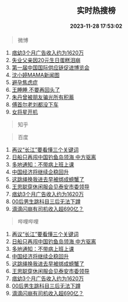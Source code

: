 <div align="center"><h2>实时热搜榜</h2><h4>2023-11-28 17:53:02</h4></div>

> 微博  

1. [痞幼3个月广告收入约为1620万](https://s.weibo.com/weibo?q=%23%E7%97%9E%E5%B9%BC3%E4%B8%AA%E6%9C%88%E5%B9%BF%E5%91%8A%E6%94%B6%E5%85%A5%E7%BA%A6%E4%B8%BA1620%E4%B8%87%23&t=31&band_rank=1&Refer=top)<br />
2. [失业父亲因20元生日蛋糕泪崩](https://s.weibo.com/weibo?q=%23%E5%A4%B1%E4%B8%9A%E7%88%B6%E4%BA%B2%E5%9B%A020%E5%85%83%E7%94%9F%E6%97%A5%E8%9B%8B%E7%B3%95%E6%B3%AA%E5%B4%A9%23&t=31&band_rank=2&Refer=top)<br />
3. [第一届中国国际供应链促进博览会](https://s.weibo.com/weibo?q=%23%E7%AC%AC%E4%B8%80%E5%B1%8A%E4%B8%AD%E5%9B%BD%E5%9B%BD%E9%99%85%E4%BE%9B%E5%BA%94%E9%93%BE%E4%BF%83%E8%BF%9B%E5%8D%9A%E8%A7%88%E4%BC%9A%23&t=31&band_rank=3&Refer=top)<br />
4. [沈小婷MAMA新闻图](https://s.weibo.com/weibo?q=%23%E6%B2%88%E5%B0%8F%E5%A9%B7MAMA%E6%96%B0%E9%97%BB%E5%9B%BE%23&t=31&band_rank=4&Refer=top)<br />
5. [避孕焦虑症](https://s.weibo.com/weibo?q=%E9%81%BF%E5%AD%95%E7%84%A6%E8%99%91%E7%97%87&t=31&band_rank=5&Refer=top)<br />
6. [王睡睡 不要再回头了](https://s.weibo.com/weibo?q=%E7%8E%8B%E7%9D%A1%E7%9D%A1%20%E4%B8%8D%E8%A6%81%E5%86%8D%E5%9B%9E%E5%A4%B4%E4%BA%86&t=31&band_rank=6&Refer=top)<br />
7. [朱丹曾被朋友骗光所有积蓄](https://s.weibo.com/weibo?q=%23%E6%9C%B1%E4%B8%B9%E6%9B%BE%E8%A2%AB%E6%9C%8B%E5%8F%8B%E9%AA%97%E5%85%89%E6%89%80%E6%9C%89%E7%A7%AF%E8%93%84%23&t=31&band_rank=7&Refer=top)<br />
8. [傅首尔老刘都没下车](https://s.weibo.com/weibo?q=%23%E5%82%85%E9%A6%96%E5%B0%94%E8%80%81%E5%88%98%E9%83%BD%E6%B2%A1%E4%B8%8B%E8%BD%A6%23&t=31&band_rank=8&Refer=top)<br />
9. [女将星开机](https://s.weibo.com/weibo?q=%23%E5%A5%B3%E5%B0%86%E6%98%9F%E5%BC%80%E6%9C%BA%23&t=31&band_rank=9&Refer=top)<br />

> 知乎  


> 百度  

1. [再议“长江”要看懂三个关键词](https://www.baidu.com/s?wd=%E5%86%8D%E8%AE%AE%E2%80%9C%E9%95%BF%E6%B1%9F%E2%80%9D%E8%A6%81%E7%9C%8B%E6%87%82%E4%B8%89%E4%B8%AA%E5%85%B3%E9%94%AE%E8%AF%8D&sa=fyb_news&rsv_dl=fyb_news)<br />
2. [日船只再闯中国钓鱼岛领海 中方驱离](https://www.baidu.com/s?wd=%E6%97%A5%E8%88%B9%E5%8F%AA%E5%86%8D%E9%97%AF%E4%B8%AD%E5%9B%BD%E9%92%93%E9%B1%BC%E5%B2%9B%E9%A2%86%E6%B5%B7+%E4%B8%AD%E6%96%B9%E9%A9%B1%E7%A6%BB&sa=fyb_news&rsv_dl=fyb_news)<br />
3. [多地通知：不带病上班上课](https://www.baidu.com/s?wd=%E5%A4%9A%E5%9C%B0%E9%80%9A%E7%9F%A5%EF%BC%9A%E4%B8%8D%E5%B8%A6%E7%97%85%E4%B8%8A%E7%8F%AD%E4%B8%8A%E8%AF%BE&sa=fyb_news&rsv_dl=fyb_news)<br />
4. [中国经济将继续企稳回升](https://www.baidu.com/s?wd=%E4%B8%AD%E5%9B%BD%E7%BB%8F%E6%B5%8E%E5%B0%86%E7%BB%A7%E7%BB%AD%E4%BC%81%E7%A8%B3%E5%9B%9E%E5%8D%87&sa=fyb_news&rsv_dl=fyb_news)<br />
5. [这跳绳换我进去早被绑成螃蟹了](https://www.baidu.com/s?wd=%E8%BF%99%E8%B7%B3%E7%BB%B3%E6%8D%A2%E6%88%91%E8%BF%9B%E5%8E%BB%E6%97%A9%E8%A2%AB%E7%BB%91%E6%88%90%E8%9E%83%E8%9F%B9%E4%BA%86&sa=fyb_news&rsv_dl=fyb_news)<br />
6. [王思聪穿休闲服会见泰安市委领导](https://www.baidu.com/s?wd=%E7%8E%8B%E6%80%9D%E8%81%AA%E7%A9%BF%E4%BC%91%E9%97%B2%E6%9C%8D%E4%BC%9A%E8%A7%81%E6%B3%B0%E5%AE%89%E5%B8%82%E5%A7%94%E9%A2%86%E5%AF%BC&sa=fyb_news&rsv_dl=fyb_news)<br />
7. [痞幼3个月广告收入约为1620万](https://www.baidu.com/s?wd=%E7%97%9E%E5%B9%BC3%E4%B8%AA%E6%9C%88%E5%B9%BF%E5%91%8A%E6%94%B6%E5%85%A5%E7%BA%A6%E4%B8%BA1620%E4%B8%87&sa=fyb_news&rsv_dl=fyb_news)<br />
8. [00后男生跳科目三后无法下蹲](https://www.baidu.com/s?wd=00%E5%90%8E%E7%94%B7%E7%94%9F%E8%B7%B3%E7%A7%91%E7%9B%AE%E4%B8%89%E5%90%8E%E6%97%A0%E6%B3%95%E4%B8%8B%E8%B9%B2&sa=fyb_news&rsv_dl=fyb_news)<br />
9. [滴滴闪崩有司机收入超690亿？](https://www.baidu.com/s?wd=%E6%BB%B4%E6%BB%B4%E9%97%AA%E5%B4%A9%E6%9C%89%E5%8F%B8%E6%9C%BA%E6%94%B6%E5%85%A5%E8%B6%85690%E4%BA%BF%EF%BC%9F&sa=fyb_news&rsv_dl=fyb_news)<br />

> 哔哩哔哩  

1. [再议“长江”要看懂三个关键词](https://www.baidu.com/s?wd=%E5%86%8D%E8%AE%AE%E2%80%9C%E9%95%BF%E6%B1%9F%E2%80%9D%E8%A6%81%E7%9C%8B%E6%87%82%E4%B8%89%E4%B8%AA%E5%85%B3%E9%94%AE%E8%AF%8D&sa=fyb_news&rsv_dl=fyb_news)<br />
2. [日船只再闯中国钓鱼岛领海 中方驱离](https://www.baidu.com/s?wd=%E6%97%A5%E8%88%B9%E5%8F%AA%E5%86%8D%E9%97%AF%E4%B8%AD%E5%9B%BD%E9%92%93%E9%B1%BC%E5%B2%9B%E9%A2%86%E6%B5%B7+%E4%B8%AD%E6%96%B9%E9%A9%B1%E7%A6%BB&sa=fyb_news&rsv_dl=fyb_news)<br />
3. [多地通知：不带病上班上课](https://www.baidu.com/s?wd=%E5%A4%9A%E5%9C%B0%E9%80%9A%E7%9F%A5%EF%BC%9A%E4%B8%8D%E5%B8%A6%E7%97%85%E4%B8%8A%E7%8F%AD%E4%B8%8A%E8%AF%BE&sa=fyb_news&rsv_dl=fyb_news)<br />
4. [中国经济将继续企稳回升](https://www.baidu.com/s?wd=%E4%B8%AD%E5%9B%BD%E7%BB%8F%E6%B5%8E%E5%B0%86%E7%BB%A7%E7%BB%AD%E4%BC%81%E7%A8%B3%E5%9B%9E%E5%8D%87&sa=fyb_news&rsv_dl=fyb_news)<br />
5. [这跳绳换我进去早被绑成螃蟹了](https://www.baidu.com/s?wd=%E8%BF%99%E8%B7%B3%E7%BB%B3%E6%8D%A2%E6%88%91%E8%BF%9B%E5%8E%BB%E6%97%A9%E8%A2%AB%E7%BB%91%E6%88%90%E8%9E%83%E8%9F%B9%E4%BA%86&sa=fyb_news&rsv_dl=fyb_news)<br />
6. [王思聪穿休闲服会见泰安市委领导](https://www.baidu.com/s?wd=%E7%8E%8B%E6%80%9D%E8%81%AA%E7%A9%BF%E4%BC%91%E9%97%B2%E6%9C%8D%E4%BC%9A%E8%A7%81%E6%B3%B0%E5%AE%89%E5%B8%82%E5%A7%94%E9%A2%86%E5%AF%BC&sa=fyb_news&rsv_dl=fyb_news)<br />
7. [痞幼3个月广告收入约为1620万](https://www.baidu.com/s?wd=%E7%97%9E%E5%B9%BC3%E4%B8%AA%E6%9C%88%E5%B9%BF%E5%91%8A%E6%94%B6%E5%85%A5%E7%BA%A6%E4%B8%BA1620%E4%B8%87&sa=fyb_news&rsv_dl=fyb_news)<br />
8. [00后男生跳科目三后无法下蹲](https://www.baidu.com/s?wd=00%E5%90%8E%E7%94%B7%E7%94%9F%E8%B7%B3%E7%A7%91%E7%9B%AE%E4%B8%89%E5%90%8E%E6%97%A0%E6%B3%95%E4%B8%8B%E8%B9%B2&sa=fyb_news&rsv_dl=fyb_news)<br />
9. [滴滴闪崩有司机收入超690亿？](https://www.baidu.com/s?wd=%E6%BB%B4%E6%BB%B4%E9%97%AA%E5%B4%A9%E6%9C%89%E5%8F%B8%E6%9C%BA%E6%94%B6%E5%85%A5%E8%B6%85690%E4%BA%BF%EF%BC%9F&sa=fyb_news&rsv_dl=fyb_news)<br />

